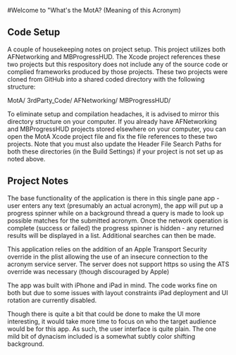 #Welcome to "What's the MotA? (Meaning of this Acronym)

## Code Setup

A couple of housekeeping notes on project setup.  This project utilizes both AFNetworking and MBProgressHUD.  The Xcode project references these two projects but this respository does not include any of the source code or complied frameworks produced by those projects. These two projects were cloned from GitHub into a shared coded directory with the following structure:

MotA/
3rdParty_Code/
  AFNetworking/
  MBProgressHUD/

To eliminate setup and compilation headaches, it is advised to mirror this directory structure on your computer.  If you already have AFNetworking and MBProgressHUD projects stored elsewhere on your computer, you can open the MotA Xcode project file and fix the file references to these two projects. Note that you must also update the Header File Search Paths for both these directories (in the Build Settings) if your project is not set up as noted above.

## Project Notes

The base functionality of the application is there in this single pane app - user enters any text (presumably an actual acronym), the app will put up a progress spinner while on a background thread a query is made to look up possible matches for the submitted acronym.  Once the network operation is complete (success or failed) the progress spinner is hidden - any returned results will be displayed in a list.  Additional searches can then be made.

This application relies on the addition of an Apple Transport Security override in the plist allowing the use of an insecure connection to the acronym service server.  The server does not support https so using the ATS override was necessary (though discouraged by Apple)

The app was built with iPhone and iPad in mind.  The code works fine on both but due to some issues with layout constraints iPad deployment and UI rotation are currently disabled.

Though there is quite a bit that could be done to make the UI more interesting, it would take more time to focus on who the target audience would be for this app.  As such, the user interface is quite plain.  The one mild bit of dynacism included is a somewhat subtly color shifting background.
